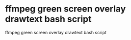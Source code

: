 # ffmpeg green screen overlay drawtext bash script
 ffmpeg green screen overlay drawtext bash script
